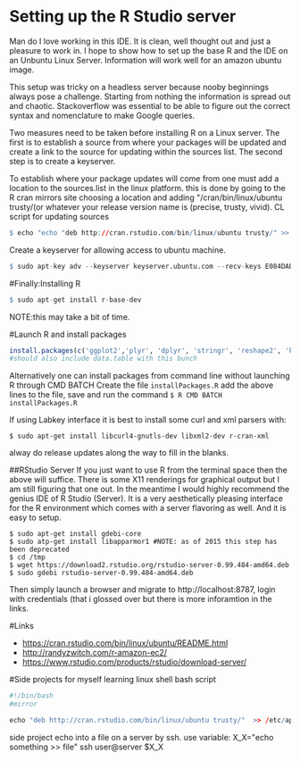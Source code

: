 # Setting up the R Studio server
Man do I love working in this IDE.  It is clean, well thought out and just a pleasure to work in.  I hope to show how to set up the base R and the IDE on an Unbuntu Linux Server.  Information will work well for an amazon ubuntu image.

This setup was tricky on a headless server because nooby beginnings always pose a challenge.  Starting from nothing the information is spread out and chaotic. Stackoverflow was essential to be able to figure out the correct syntax and nomenclature to make Google queries.  

Two measures need to be taken before installing R on a Linux server.  The first is to establish a source from where your packages will be updated and create a link to the source for updating within the sources list.  The second step is to create a keyserver.    

To establish where your package updates will come from one must add a location to the sources.list in the linux platform. this is done by going to the R cran mirrors site choosing a location and adding "/cran/bin/linux/ubuntu trusty/(or whatever your release version name is (precise, trusty, vivid).
CL script for updating sources
```R
$ echo "echo "deb http://cran.rstudio.com/bin/linux/ubuntu trusty/" >> /etc/apt/sources.list" | sudo bash
```

Create a keyserver for allowing access to ubuntu machine.  
```R
$ sudo apt-key adv --keyserver keyserver.ubuntu.com --recv-keys E084DAB9
```

#Finally:Installing R
```R
$ sudo apt-get install r-base-dev
```
NOTE:this may take a bit of time. 


#Launch R and install packages
```R
install.packages(c('ggplot2','plyr', 'dplyr', 'stringr', 'reshape2', 'knitr', 'drc','Rlabkey'), dependencies=TRUE, repos='http://cran.rstudio.com/')
#should also include data.table with this bunch
```
Alternatively one can install packages from command line without launching R through CMD BATCH
Create the file ```installPackages.R``` add the above lines to the file, save and run the command
```$ R CMD BATCH installPackages.R```

If using Labkey interface it is best to install some curl and xml parsers with:
```
$ sudo apt-get install libcurl4-gnutls-dev libxml2-dev r-cran-xml
```
alway do release updates along the way to fill in the blanks.  

##RStudio Server
If you just want to use R from the terminal space then the above will suffice.  There is some X11 renderings for graphical output but I am still figuring that one out.  In the meantime I would highly recommend the genius IDE of R Studio (Server).  It is a very aesthetically pleasing interface for the R environment which comes with a server flavoring as well. And it is easy to setup.   

```
$ sudo apt-get install gdebi-core
$ sudo atp-get install libapparmor1 #NOTE: as of 2015 this step has been deprecated
$ cd /tmp
$ wget https://download2.rstudio.org/rstudio-server-0.99.484-amd64.deb
$ sudo gdebi rstudio-server-0.99.484-amd64.deb
```
Then simply launch a browser and migrate to http://localhost:8787, login with credentials (that i glossed over but there is more inforamtion in the links.

#Links
* https://cran.rstudio.com/bin/linux/ubuntu/README.html
* http://randyzwitch.com/r-amazon-ec2/
* https://www.rstudio.com/products/rstudio/download-server/


#Side projects for myself learning linux shell
bash script
```R
#!/bin/bash
#mirror

echo "deb http://cran.rstudio.com/bin/linux/ubuntu trusty/"  >> /etc/apt/sources.list
```

side project echo into a file on a server by ssh.
use variable:
X_X="echo something >> file"
ssh user@server $X_X
